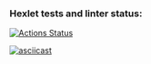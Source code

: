 ### Hexlet tests and linter status:
[![Actions Status](https://github.com/Difuster/frontend-project-lvl2/workflows/hexlet-check/badge.svg)](https://github.com/Difuster/frontend-project-lvl2/actions)

[![asciicast](https://asciinema.org/a/454031.svg)](https://asciinema.org/a/454031)